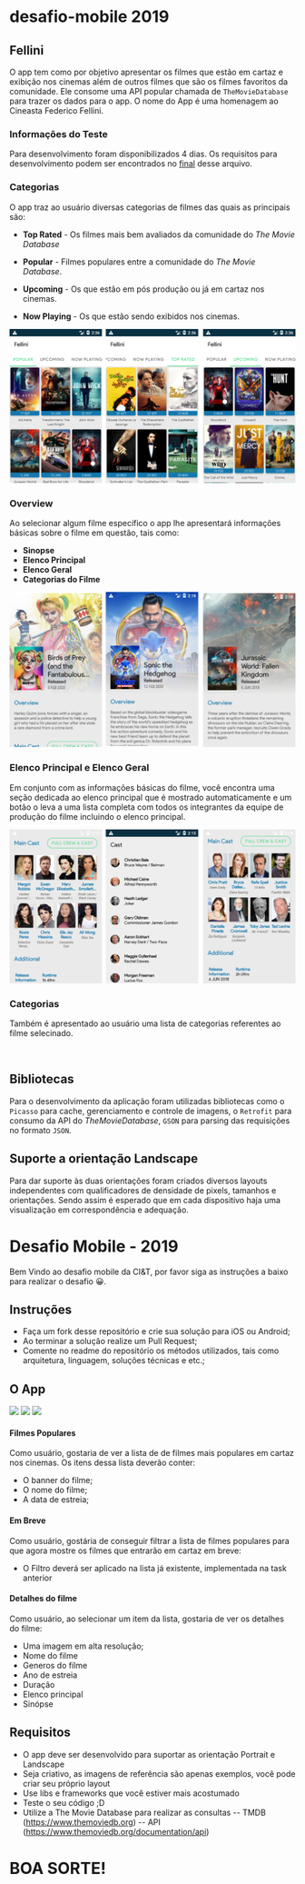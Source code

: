 # desafio-mobile 2019

## Fellini 
O app tem como por objetivo apresentar os filmes que estão em cartaz e exibição nos cinemas além de outros filmes que são os filmes favoritos da comunidade. Ele consome uma API popular chamada de `TheMovieDatabase` para trazer os dados para o app. O nome do App é uma homenagem ao Cineasta Federico Fellini.  

### Informações do Teste 
Para desenvolvimento foram disponibilizados 4 dias. Os requisitos para desenvolvimento podem ser encontrados no [final](https://github.com/eduardowgmendes/desafio-mobile#instru%C3%A7%C3%B5es) desse arquivo.     


### Categorias 
O app traz ao usuário diversas categorias de filmes das quais as principais são:  

* **Top Rated** - Os filmes mais bem avaliados da comunidade do *The Movie Database* 

* **Popular** - Filmes populares entre a comunidade do *The Movie Database*.

* **Upcoming** - Os que estão em pós produção ou já em cartaz nos cinemas.

* **Now Playing** - Os que estão sendo exibidos nos cinemas.

![Categories](https://raw.githubusercontent.com/eduardowgmendes/desafio-mobile/master/screenshots/final-screenshots/main-comp-ii.png)

### Overview 
Ao selecionar algum filme específico o app lhe apresentará informações básicas sobre o filme em questão, tais como: 

* **Sinopse**
* **Elenco Principal**
* **Elenco Geral**
* **Categorias do Filme** 

![App Screens](https://raw.githubusercontent.com/eduardowgmendes/desafio-mobile/master/screenshots/final-screenshots/main-comp-iii.png) 

### Elenco Principal e Elenco Geral
Em conjunto com as informações básicas do filme, você encontra uma seção dedicada ao elenco principal que é mostrado automaticamente e um botão o leva a uma lista completa com todos os integrantes da equipe de produção do filme incluindo o elenco principal. 

![Movie Contents](https://raw.githubusercontent.com/eduardowgmendes/desafio-mobile/master/screenshots/final-screenshots/main-comp-iv.png)

### Categorias 
Também é apresentado ao usuário uma lista de categorias referentes ao filme selecinado. 

![]()

  
## Bibliotecas 
Para o desenvolvimento da aplicação foram utilizadas bibliotecas como o `Picasso` para cache, gerenciamento e controle de imagens, o `Retrofit` para consumo da API do *TheMovieDatabase*, `GSON` para parsing das requisições no formato `JSON`.   
  
## Suporte a orientação Landscape
Para dar suporte às duas orientações foram criados diversos layouts independentes com qualificadores de densidade de pixels, tamanhos e orientações. 
Sendo assim é esperado que em cada dispositivo haja uma visualização em correspondência e adequação. 

# Desafio Mobile - 2019

Bem Vindo ao desafio mobile da CI&T, por favor siga as instruções a baixo para realizar o desafio 😀.

## Instruções

- Faça um fork desse repositório e crie sua solução para iOS ou Android;
- Ao terminar a solução realize um Pull Request;
- Comente no readme do repositório os métodos utilizados, tais como arquitetura, linguagem, soluções técnicas e etc.;

## O App

<img src="screenshots/ss01.png?raw=true" width="250"> <img src="screenshots/ss02.png?raw=true" width="250"> <img src="screenshots/ss03.png?raw=true" width="250">

#### Filmes Populares

Como usuário, gostaria de ver a lista de de filmes mais populares em cartaz nos cinemas. Os itens dessa lista deverão conter:
 - O banner do filme;
 - O nome do filme;
 - A data de estreia;

#### Em Breve

Como usuário, gostária de conseguir filtrar a lista de filmes populares para que agora mostre os filmes que entrarão em cartaz em breve:
 - O Filtro deverá ser aplicado na lista já existente, implementada na task anterior

#### Detalhes do filme

Como usuário, ao selecionar um item da lista, gostaria de ver os detalhes do filme:
 - Uma imagem em alta resolução;
 - Nome do filme
 - Generos do filme
 - Ano de estreia
 - Duração
 - Elenco principal 
 - Sinópse
 
## Requisitos
 - O app deve ser desenvolvido para suportar as orientação Portrait e Landscape
 - Seja criativo, as imagens de referência são apenas exemplos, você pode criar seu próprio layout
 - Use libs e frameworks que você estiver mais acostumado
 - Teste o seu código ;D
 - Utilize a The Movie Database para realizar as consultas 
 -- TMDB (https://www.themoviedb.org)
 -- API (https://www.themoviedb.org/documentation/api)
 
# BOA SORTE!
 
 
